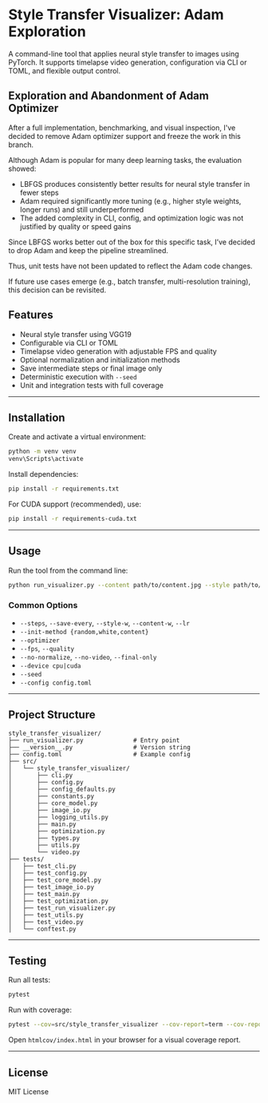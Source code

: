 # Style Transfer Visualizer: Adam Exploration

A command-line tool that applies neural style transfer to images using PyTorch. It supports timelapse video generation,
configuration via CLI or TOML, and flexible output control.

## Exploration and Abandonment of Adam Optimizer
After a full implementation, benchmarking, and visual inspection, I've decided to remove Adam optimizer support and
freeze the work in this branch.

Although Adam is popular for many deep learning tasks, the evaluation showed:

* LBFGS produces consistently better results for neural style transfer in fewer steps
* Adam required significantly more tuning (e.g., higher style weights, longer runs) and still underperformed
* The added complexity in CLI, config, and optimization logic was not justified by quality or speed gains

Since LBFGS works better out of the box for this specific task, I’ve decided to drop Adam and keep the pipeline
streamlined.

Thus, unit tests have not been updated to reflect the Adam code changes.

If future use cases emerge (e.g., batch transfer, multi-resolution training), this decision can be revisited.

## Features

- Neural style transfer using VGG19
- Configurable via CLI or TOML
- Timelapse video generation with adjustable FPS and quality
- Optional normalization and initialization methods
- Save intermediate steps or final image only
- Deterministic execution with `--seed`
- Unit and integration tests with full coverage

---

## Installation

Create and activate a virtual environment:

```bash
python -m venv venv
venv\Scripts\activate
```

Install dependencies:

```bash
pip install -r requirements.txt
```

For CUDA support (recommended), use:

```bash
pip install -r requirements-cuda.txt
```

---

## Usage

Run the tool from the command line:

```bash
python run_visualizer.py --content path/to/content.jpg --style path/to/style.jpg
```

### Common Options

- `--steps`, `--save-every`, `--style-w`, `--content-w`, `--lr`
- `--init-method {random,white,content}`
- `--optimizer`
- `--fps`, `--quality`
- `--no-normalize`, `--no-video`, `--final-only`
- `--device cpu|cuda`
- `--seed`
- `--config config.toml`

---

## Project Structure

```
style_transfer_visualizer/
├── run_visualizer.py              # Entry point
├── __version__.py                 # Version string
├── config.toml                    # Example config
├── src/
│   └── style_transfer_visualizer/
│       ├── cli.py
│       ├── config.py
│       ├── config_defaults.py
│       ├── constants.py
│       ├── core_model.py
│       ├── image_io.py
│       ├── logging_utils.py
│       ├── main.py
│       ├── optimization.py
│       ├── types.py
│       ├── utils.py
│       └── video.py
├── tests/
│   ├── test_cli.py
│   ├── test_config.py
│   ├── test_core_model.py
│   ├── test_image_io.py
│   ├── test_main.py
│   ├── test_optimization.py
│   ├── test_run_visualizer.py
│   ├── test_utils.py
│   ├── test_video.py
│   └── conftest.py
```

---

## Testing

Run all tests:

```bash
pytest
```

Run with coverage:

```bash
pytest --cov=src/style_transfer_visualizer --cov-report=term --cov-report=html
```

Open `htmlcov/index.html` in your browser for a visual coverage report.

---

## License

MIT License
